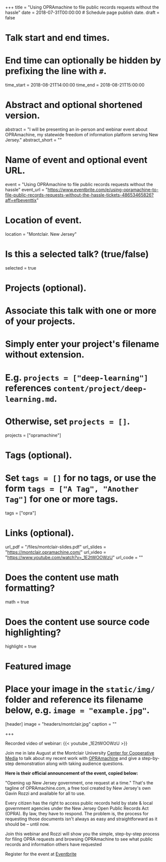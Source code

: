 +++
title = "Using OPRAmachine to file public records requests without the hassle"
date = 2018-07-31T00:00:00  # Schedule page publish date.
draft = false

# Talk start and end times.
#   End time can optionally be hidden by prefixing the line with `#`.
time_start = 2018-08-21T14:00:00
time_end = 2018-08-21T15:00:00

# Abstract and optional shortened version.
abstract = "I will be presenting an in-person and webinar event about OPRAmachine, my statewide freedom of information platform serving New Jersey."
abstract_short = ""

# Name of event and optional event URL.
event = "Using OPRAmachine to file public records requests without the hassle"
event_url = "https://www.eventbrite.com/e/using-opramachine-to-file-public-records-requests-without-the-hassle-tickets-48653465826?aff=efbeventtix"

# Location of event.
location = "Montclair. New Jersey"

# Is this a selected talk? (true/false)
selected = true

# Projects (optional).
#   Associate this talk with one or more of your projects.
#   Simply enter your project's filename without extension.
#   E.g. `projects = ["deep-learning"]` references `content/project/deep-learning.md`.
#   Otherwise, set `projects = []`.
projects = ["opramachine"]

# Tags (optional).
#   Set `tags = []` for no tags, or use the form `tags = ["A Tag", "Another Tag"]` for one or more tags.
tags = ["opra"]

# Links (optional).
url_pdf = "/files/montclair-slides.pdf"
url_slides = "https://montclair.opramachine.com/"
url_video = "https://www.youtube.com/watch?v=_1E2tWOOWzU"
url_code = ""

# Does the content use math formatting?
math = true

# Does the content use source code highlighting?
highlight = true

# Featured image
# Place your image in the `static/img/` folder and reference its filename below, e.g. `image = "example.jpg"`.
[header]
image = "headers/montclair.jpg"
caption = ""

+++

Recorded video of webinar:
{{< youtube _1E2tWOOWzU >}}
&nbsp;

Join me in late August at the Montclair University [Center for Cooperative Media](https://centerforcooperativemedia.org/) to talk about my recent work with [OPRAmachine](/project/opramachine) and give a step-by-step demonstration along with taking audience questions.

**Here is their official announcement of the event, copied below:**

"Opening up New Jersey government, one request at a time." That's the tagline of OPRAmachine.com, a free tool created by New Jersey's own Gavin Rozzi and available for all to use.

Every citizen has the right to access public records held by state & local government agencies under the New Jersey Open Public Records Act (OPRA). By law, they have to respond. The problem is, the process for requesting those documents isn't always as easy and straightforward as it should be – until now.

Join this webinar and Rozzi will show you the simple, step-by-step process for filing OPRA requests and browsing OPRAmachine to see what public records and information others have requested

Register for the event at [Eventbrite](https://www.eventbrite.com/e/using-opramachine-to-file-public-records-requests-without-the-hassle-tickets-48653465826?aff=efbeventtix)